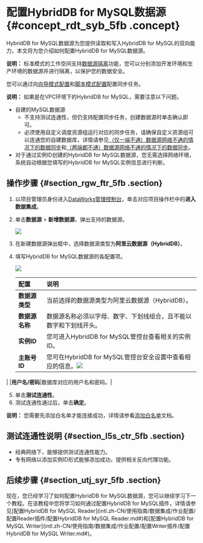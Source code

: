 # 配置HybridDB for MySQL数据源 {#concept_rdt_syb_5fb .concept}

HybridDB for MySQL数据源为您提供读取和写入HybridDB for MySQL的双向能力，本文将为您介绍如何配置HybridDB for MySQL数据源。

**说明：** 标准模式的工作空间支持[数据源隔离](intl.zh-CN/使用指南/数据集成/数据源配置/数据源隔离.md#)功能，您可以分别添加开发环境和生产环境的数据源并进行隔离，以保护您的数据安全。

您可以通过向[向导模式配置](intl.zh-CN/使用指南/数据集成/作业配置/配置Reader插件/向导模式配置.md#)和[脚本模式配置](intl.zh-CN/使用指南/数据集成/作业配置/配置Reader插件/脚本模式配置.md#)配置同步任务。

**说明：** 如果是在VPC环境下的HybridDB for MySQL，需要注意以下问题。

-   自建的MySQL数据源
    -   不支持测试连通性，但仍支持配置同步任务，创建数据源时单击确认即可。
    -   必须使用自定义调度资源组运行对应的同步任务，请确保自定义资源组可以连通您的自建数据库，详情请参见[（仅一端不通）数据源网络不通的情况下的数据同步](intl.zh-CN/使用指南/数据集成/最佳实践/（仅一端不通）数据源网络不通的情况下的数据同步.md#)和[（两端都不通）数据源网络不通的情况下的数据同步](intl.zh-CN/使用指南/数据集成/最佳实践/（两端都不通）数据源网络不通的情况下的数据同步.md#)。
-   对于通过实例ID创建的HybridDB for MySQL数据源，您无需选择网络环境，系统自动根据您填写的HybridDB for MySQL实例信息进行判断。

## 操作步骤 {#section_rgw_ftr_5fb .section}

1.  以项目管理员身份进入[DataWorks管理控制台](https://workbench.data.aliyun.com/console)，单击对应项目操作栏中的**进入数据集成**。
2.  单击**数据源** \> **新增数据源**，弹出支持的数据源。

    ![](images/32067_zh-CN.jpeg)

3.  在新建数据源弹出框中，选择数据源类型为**阿里云数据源（HybridDB）**。
4.  填写HybridDB for MySQL数据源的各配置项。

    ![](images/32068_zh-CN.jpeg)

    |配置|说明|
    |:-|:-|
    |**数据源类型**|当前选择的数据源类型为阿里云数据源（HybridDB）。|
    |**数据源名称**|数据源名称必须以字母、数字、下划线组合，且不能以数字和下划线开头。|
    |**实例ID**|您可进入HybridDB for MySQL管控台查看相关的实例ID。|
    |**主账号ID**|您可在HybridDB for MySQL管控台安全设置中查看相应的信息。![](http://static-aliyun-doc.oss-cn-hangzhou.aliyuncs.com/assets/img/62182/155323505132071_zh-CN.png)

|
    |**用户名/密码**|数据库对应的用户名和密码。|

5.  单击**测试连通性**。
6.  测试连通性通过后，单击**确定**。

**说明：** 您需要先添加白名单才能连接成功，详情请参看[添加白名单](intl.zh-CN/使用指南/数据集成/常见配置/添加白名单.md#)文档。

## 测试连通性说明 {#section_l5s_ctr_5fb .section}

-   经典网络下，能够提供测试连通性能力。
-   专有网络以添加实例ID形式能够添加成功，提供相关反向代理功能。

## 后续步骤 {#section_utj_syr_5fb .section}

现在，您已经学习了如何配置HybridDB for MySQL数据源，您可以继续学习下一个教程。在该教程中您将学习如何通过配置HybridDB for MySQL插件，详情请参见[配置HybridDB for MySQL Reader](intl.zh-CN/使用指南/数据集成/作业配置/配置Reader插件/配置HybridDB for MySQL Reader.md#)和[配置HybridDB for MySQL Writer](intl.zh-CN/使用指南/数据集成/作业配置/配置Writer插件/配置HybridDB for MySQL Writer.md#)。

